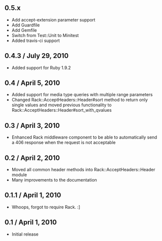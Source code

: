 ## 0.5.x

  * Add accept-extension parameter support
  * Add Guardfile
  * Add Gemfile
  * Switch from Test::Unit to Minitest
  * Added travis-ci support

## 0.4.3 / July 29, 2010

  * Added support for Ruby 1.9.2

## 0.4 / April 5, 2010

  * Added support for media type queries with multiple range parameters
  * Changed Rack::AcceptHeaders::Header#sort method to return only single values
    and moved previous functionality to Rack::AcceptHeaders::Header#sort_with_qvalues

## 0.3 / April 3, 2010

  * Enhanced Rack middleware component to be able to automatically send a 406
    response when the request is not acceptable

## 0.2 / April 2, 2010

  * Moved all common header methods into Rack::AcceptHeaders::Header module
  * Many improvements to the documentation

## 0.1.1 / April 1, 2010

  * Whoops, forgot to require Rack. :]

## 0.1 / April 1, 2010

  * Initial release
